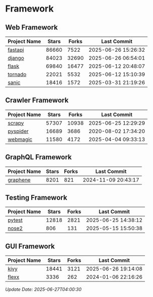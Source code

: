 # Framework

## Web Framework
| Project Name | Stars | Forks | Last Commit |
| ------------ | ----- | ----- | ----------- |
| [fastapi](https://github.com/fastapi/fastapi) | 86660 | 7522 | 2025-06-26 15:26:32 |
| [django](https://github.com/django/django) | 84023 | 32690 | 2025-06-26 06:54:01 |
| [flask](https://github.com/pallets/flask) | 69840 | 16477 | 2025-06-12 20:48:07 |
| [tornado](https://github.com/tornadoweb/tornado) | 22021 | 5532 | 2025-06-12 15:10:39 |
| [sanic](https://github.com/sanic-org/sanic) | 18416 | 1572 | 2025-03-31 21:19:26 |

## Crawler Framework
| Project Name | Stars | Forks | Last Commit |
| ------------ | ----- | ----- | ----------- |
| [scrapy](https://github.com/scrapy/scrapy) | 57307 | 10938 | 2025-06-25 12:29:29 |
| [pyspider](https://github.com/binux/pyspider) | 16689 | 3686 | 2020-08-02 17:34:20 |
| [webmagic](https://github.com/code4craft/webmagic) | 11580 | 4172 | 2025-04-04 09:33:13 |

## GraphQL Framework
| Project Name | Stars | Forks | Last Commit |
| ------------ | ----- | ----- | ----------- |
| [graphene](https://github.com/graphql-python/graphene) | 8201 | 821 | 2024-11-09 20:43:17 |

## Testing Framework
| Project Name | Stars | Forks | Last Commit |
| ------------ | ----- | ----- | ----------- |
| [pytest](https://github.com/pytest-dev/pytest) | 12818 | 2821 | 2025-06-25 14:38:12 |
| [nose2](https://github.com/nose-devs/nose2) | 806 | 131 | 2025-05-15 15:50:38 |

## GUI Framework
| Project Name | Stars | Forks | Last Commit |
| ------------ | ----- | ----- | ----------- |
| [kivy](https://github.com/kivy/kivy) | 18441 | 3121 | 2025-06-26 19:14:08 |
| [flexx](https://github.com/flexxui/flexx) | 3336 | 262 | 2024-01-06 22:16:26 |

*Update Date: 2025-06-27T04:00:30*